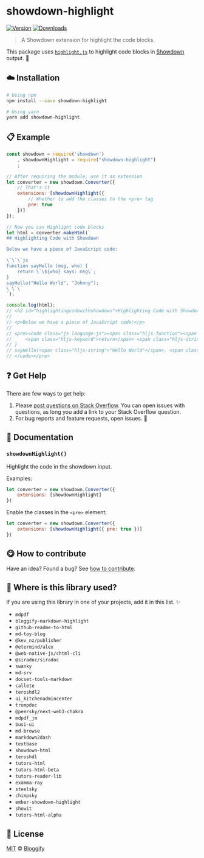 <!-- Please do not edit this file. Edit the `blah` field in the `package.json` instead. If in doubt, open an issue. -->


















# showdown-highlight

 [![Version](https://img.shields.io/npm/v/showdown-highlight.svg)](https://www.npmjs.com/package/showdown-highlight) [![Downloads](https://img.shields.io/npm/dt/showdown-highlight.svg)](https://www.npmjs.com/package/showdown-highlight)







> A Showdown extension for highlight the code blocks.






This package uses [`highlight.js`](https://highlightjs.org) to highlight code blocks in [Showdown](https://github.com/showdownjs/showdown) output. :rocket:












## :cloud: Installation

```sh
# Using npm
npm install --save showdown-highlight

# Using yarn
yarn add showdown-highlight
```













## :clipboard: Example



```js
const showdown = require('showdown')
    , showdownHighlight = require("showdown-highlight")
    ;

// After requiring the module, use it as extension
let converter = new showdown.Converter({
    // That's it
    extensions: [showdownHighlight({
        // Whether to add the classes to the <pre> tag
        pre: true
    })]
});

// Now you can Highlight code blocks
let html = converter.makeHtml(`
## Highlighting Code with Showdown

Below we have a piece of JavaScript code:

\`\`\`js
function sayHello (msg, who) {
    return \`\${who} says: msg\`;
}
sayHello("Hello World", "Johnny");
\`\`\`
`);

console.log(html);
// <h2 id="highlightingcodewithshowdown">Highlighting Code with Showdown</h2>
//
// <p>Below we have a piece of JavaScript code:</p>
//
// <pre><code class="js language-js"><span class="hljs-function"><span class="hljs-keyword">function</span> <span class="hljs-title">sayHello</span> (<span class="hljs-params">msg, who</span>) </span>{
//     <span class="hljs-keyword">return</span> <span class="hljs-string">`<span class="hljs-subst">${who}</span> says: msg`</span>;
// }
// sayHello(<span class="hljs-string">"Hello World"</span>, <span class="hljs-string">"Johnny"</span>);
// </code></pre>
```











## :question: Get Help

There are few ways to get help:



 1. Please [post questions on Stack Overflow](https://stackoverflow.com/questions/ask). You can open issues with questions, as long you add a link to your Stack Overflow question.
 2. For bug reports and feature requests, open issues. :bug:





## :memo: Documentation


### `showdownHighlight()`
Highlight the code in the showdown input.

Examples:

```js
let converter = new showdown.Converter({
    extensions: [showdownHighlight]
})
```

Enable the classes in the `<pre>` element:

```js
let converter = new showdown.Converter({
    extensions: [showdownHighlight({ pre: true })]
})
```














## :yum: How to contribute
Have an idea? Found a bug? See [how to contribute][contributing].
















## :dizzy: Where is this library used?
If you are using this library in one of your projects, add it in this list. :sparkles:

 - `mdpdf`
 - `bloggify-markdown-highlight`
 - `github-readme-to-html`
 - `md-toy-blog`
 - `@kev_nz/publisher`
 - `@etermind/alex`
 - `@web-native-js/chtml-cli`
 - `@siradoc/siradoc`
 - `swanky`
 - `md-srv`
 - `docset-tools-markdown`
 - `callete`
 - `teroshdl2`
 - `ui_kitchenadmincenter`
 - `trumpdoc`
 - `@peersky/next-web3-chakra`
 - `mdpdf_jm`
 - `busi-ui`
 - `md-browse`
 - `markdown2dash`
 - `textbase`
 - `showdown-html`
 - `teroshdl`
 - `tutors-html`
 - `tutors-html-beta`
 - `tutors-reader-lib`
 - `examma-ray`
 - `steelsky`
 - `chimpsky`
 - `ember-showdown-highlight`
 - `showit`
 - `tutors-html-alpha`











## :scroll: License

[MIT][license] © [Bloggify][website]






[license]: /LICENSE
[website]: https://bloggify.org
[contributing]: /CONTRIBUTING.md
[docs]: /DOCUMENTATION.md

